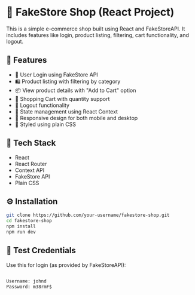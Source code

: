 # 🛒 FakeStore Shop (React Project)

This is a simple e-commerce shop built using React and FakeStoreAPI. It includes features like login, product listing, filtering, cart functionality, and logout.

## 🚀 Features

- 🔐 User Login using FakeStore API
- 🛍️ Product listing with filtering by category
- 📦 View product details with "Add to Cart" option
- 🛒 Shopping Cart with quantity support
- 🚪 Logout functionality
- 🧠 State management using React Context
- 📱 Responsive design for both mobile and desktop
- 🎨 Styled using plain CSS

## 🔧 Tech Stack

- React
- React Router
- Context API
- FakeStore API
- Plain CSS

## ⚙️ Installation

```bash
git clone https://github.com/your-username/fakestore-shop.git
cd fakestore-shop
npm install
npm run dev
```

## 🔐 Test Credentials
Use this for login (as provided by FakeStoreAPI):

```bash

Username: johnd
Password: m38rmF$
```
